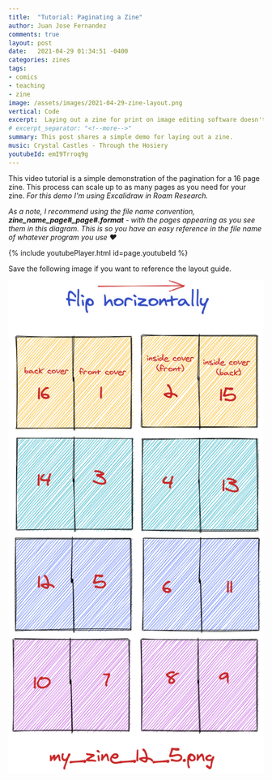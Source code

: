 ```yaml
---
title:  "Tutorial: Paginating a Zine"
author: Juan Jose Fernandez
comments: true
layout: post
date:   2021-04-29 01:34:51 -0400
categories: zines
tags:
- comics
- teaching
- zine
image: /assets/images/2021-04-29-zine-layout.png
vertical: Code
excerpt:  Laying out a zine for print on image editing software doesn't have to be hard. Here's a demo of the pagination for a 16 page zine. This process can scale up to as many pages as you need for your zine.
# excerpt_separator: "<!--more-->"
summary: This post shares a simple demo for laying out a zine.
music: Crystal Castles - Through the Hosiery
youtubeId: emI9Trroq9g
---
```

<style>
.bar{
    height: 10px;
    background: #bc4e9c;  /* fallback for old browsers */
    background: -webkit-linear-gradient(to top, #f80759, #bc4e9c);  /* Chrome 10-25, Safari 5.1-6 */
    background: linear-gradient(to top, #f80759, #bc4e9c); /* W3C, IE 10+/ Edge, Firefox 16+, Chrome 26+, Opera 12+, Safari 7+ */
    }
</style>

This video tutorial is a simple demonstration of the pagination for a 16 page zine. This process can scale up to as many pages as you need for your zine. *For this demo I'm using Excalidraw in Roam Research.*

*As a note, I recommend using the file name convention, **zine_name_page#_page#.format** - with the pages appearing as you see them in this diagram. This is so you have an easy reference in the file name of whatever program you use ❤️*

{% include youtubePlayer.html id=page.youtubeId %}

Save the following image if you want to reference the layout guide. 

![A layout guide for a 16 page zine](/assets/images/2021-04-29-zine-layout.png)

